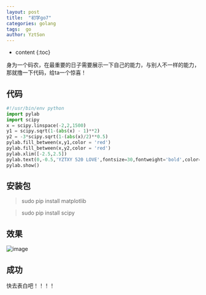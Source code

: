 ```yaml
---
layout: post
title:  "初学go7"
categories: golang
tags:  go
author: YztSon
---
```


* content
{:toc}

身为一个码农，在最重要的日子需要展示一下自己的能力，与别人不一样的能力，那就撸一下代码，给ta一个惊喜！

## 代码

```python
#!/usr/bin/env python
import pylab
import scipy
x = scipy.linspace(-2,2,1500)
y1 = scipy.sqrt(1-(abs(x) - 1)**2)
y2 = -3*scipy.sqrt(1-(abs(x)/2)**0.5)
pylab.fill_between(x,y1,color = 'red')
pylab.fill_between(x,y2,color = 'red')
pylab.xlim([-2.5,2.5])
pylab.text(0,-0.5,'YZTXY 520 LOVE',fontsize=30,fontweight='bold',color='blue',horizontalalignment='center')
pylab.show()
```

## 安装包

> sudo pip install matplotlib

> sudo pip install scipy

## 效果

![image](https://buqiucdn.github.io/upload/520.png)

## 成功

快去表白吧！！！！















